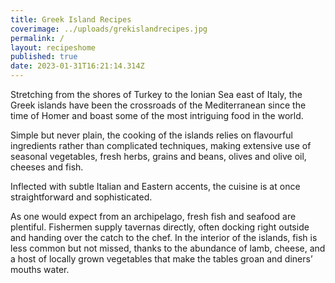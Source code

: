 ```yaml
---
title: Greek Island Recipes
coverimage: ../uploads/grekislandrecipes.jpg
permalink: /
layout: recipeshome
published: true
date: 2023-01-31T16:21:14.314Z
---
```

Stretching from the shores of Turkey to the Ionian Sea east of Italy, the Greek islands have been the crossroads of the Mediterranean since the time of Homer and boast some of the most intriguing food in the world.

Simple but never plain, the cooking of the islands relies on flavourful ingredients rather than complicated techniques, making extensive use of seasonal vegetables, fresh herbs, grains and beans, olives and olive oil, cheeses and fish.

Inflected with subtle Italian and Eastern accents, the cuisine is at once straightforward and sophisticated.

As one would expect from an archipelago, fresh fish and seafood are plentiful. Fishermen supply tavernas directly, often docking right outside and handing over the catch to the chef. In the interior of the islands, fish is less common but not missed, thanks to the abundance of lamb, cheese, and a host of locally grown vegetables that make the tables groan and diners’ mouths water.